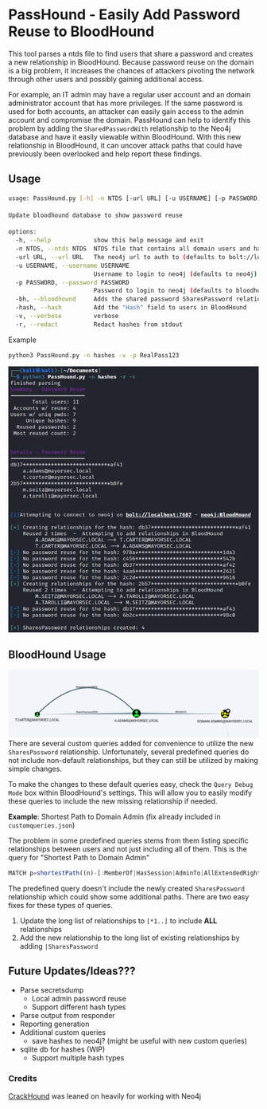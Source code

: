 # PassHound - Easily Add Password Reuse to BloodHound

This tool parses a ntds file to find users that share a password and creates a new relationship in BloodHound. Because password reuse on the domain is a big problem, it increases the chances of attackers pivoting the network through other users and possibly gaining additional access.

For example, an IT admin may have a regular user account and an domain administrator account that has more privileges. If the same password is used for both accounts, an attacker can easily gain access to the admin account and compromise the domain. PassHound can help to identify this problem by adding the `SharedPasswordWith` relationship to the Neo4j database and have it easily viewable within BloodHound. With this new relationship in BloodHound, it can uncover attack paths that could have previously been overlooked and help report these findings.


## Usage

```bash
usage: PassHound.py [-h] -n NTDS [-url URL] [-u USERNAME] [-p PASSWORD] [-bh] [-hash] [-v] [-r]

Update bloodhound database to show password reuse

options:
  -h, --help        	show this help message and exit
  -n NTDS, --ntds NTDS  NTDS file that contains all domain users and hashes. Supports the standard format - DOMAIN.COM\USER:NTHASH
  -url URL, --url URL   The neo4j url to auth to (defaults to bolt://localhost:7687)
  -u USERNAME, --username USERNAME
                    	Username to login to neo4j (defaults to neo4j)
  -p PASSWORD, --password PASSWORD
                    	Password to login to neo4j (defaults to bloodhound)
  -bh, --bloodhound 	Adds the shared password SharesPassword relationship
  -hash, --hash     	Add the "Hash" field to users in BloodHound
  -v, --verbose     	verbose
  -r, --redact      	Redact hashes from stdout
```

Example
```bash
python3 PassHound.py -n hashes -v -p RealPass123
```
![Example](img/samepass.png)


## BloodHound Usage
![Example](img/bh-path.png)
There are several custom queries added for convenience to utilize the new `SharesPassword` relationship. Unfortunately, several predefined queries do not include non-default relationships, but they can still be utilized by making simple changes.

 To make the changes to these default queries easy, check the `Query Debug Mode` box within BloodHound's settings. This will allow you to easily modify these queries to include the new missing relationship if needed.

**Example**: Shortest Path to Domain Admin (fix already included in `customqueries.json`)

The problem in some predefined queries stems from them listing specific relationships between users and not just including all of them. This is the query for "Shortest Path to Domain Admin"
```js
MATCH p=shortestPath((n)-[:MemberOf|HasSession|AdminTo|AllExtendedRights|AddMember|ForceChangePassword|GenericAll|GenericWrite|Owns|WriteDacl|WriteOwner|CanRDP|ExecuteDCOM|AllowedToDelegate|ReadLAPSPassword|Contains|GPLink|AddAllowedToAct|AllowedToAct|WriteAccountRestrictions|SQLAdmin|ReadGMSAPassword|HasSIDHistory|CanPSRemote|SyncLAPSPassword|AZAddMembers|AZAddSecret|AZAvereContributor|AZContains|AZContributor|AZExecuteCommand|AZGetCertificates|AZGetKeys|AZGetSecrets|AZGlobalAdmin|AZGrant|AZGrantSelf|AZHasRole|AZMemberOf|AZOwner|AZOwns|AZPrivilegedRoleAdmin|AZResetPassword|AZUserAccessAdministrator|AZAppAdmin|AZCloudAppAdmin|AZRunsAs|AZKeyVaultContributor|AZVMAdminLogin|AddSelf|WriteSPN|AddKeyCredentialLink*1..]->(m:Group {name:"DOMAIN ADMINS@EXAMPLE.LOCAL"})) WHERE NOT n=m RETURN p
```

The predefined query doesn't include the newly created `SharesPassword` relationship which could show some additional paths. There are two easy fixes for these types of queries.
1. Update the long list of relationships to `[*1..]` to include **ALL** relationships
2. Add the new relationship to the long list of existing relationships by adding `|SharesPassword`



## Future Updates/Ideas???
- Parse secretsdump
  - Local admin password reuse
  - Support different hash types
- Parse output from responder
- Reporting generation
- Additional custom queries
  - save hashes to neo4j? (might be useful with new custom queries)
- sqlite db for hashes (WIP)
  - Support multiple hash types


### Credits
[CrackHound](https://github.com/trustedsec/CrackHound) was leaned on heavily for working with Neo4j
